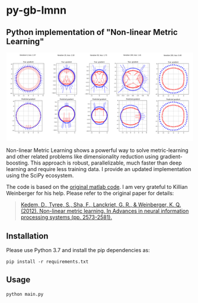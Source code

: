 # py-gb-lmnn
## Python implementation of "Non-linear Metric Learning"

![Demo of figure 2](doc/demo_figure2.png) 

Non-linear Metric Learning shows a powerful way to solve metric-learning and other related problems like dimensionality reduction using gradient-boosting. This approach is robust, parallelizable, much faster than deep learning and require less training data.
I provide an updated implementation using the SciPy ecosystem.

The code is based on the [original matlab code](https://github.com/gabeos/lmnn). I am very grateful to Killian Weinberger for his help. Please refer to the original paper for details:

> [Kedem, D., Tyree, S., Sha, F., Lanckriet, G. R., & Weinberger, K. Q. (2012). Non-linear metric learning. In Advances in neural information processing systems (pp. 2573-2581).](https://papers.nips.cc/paper/4840-non-linear-metric-learning)


## Installation

Please use Python 3.7 and install the pip dependencies as:

```
pip install -r requirements.txt
```

## Usage

```
python main.py
```

